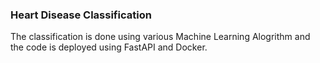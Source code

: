 ### Heart Disease Classification
The classification is done using various Machine Learning Alogrithm and the code is deployed using FastAPI and Docker.